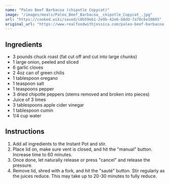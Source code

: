 ```yaml
---
name: "Paleo Beef Barbacoa (chipotle Copycat)"
image: "/images/meals/Paleo_Beef_Barbacoa__chipotle_Copycat_.jpg"
url: "https://cooked.wiki/saved/c0b59eb1-2e9b-42e6-b0dd-7a78c6e10805"
original_url: "https://www.realfoodwithjessica.com/paleo-beef-barbacoa-chipotle-copycat/"
---
```


## Ingredients

- 3 pounds chuck roast (fat cut off and cut into large chunks)
- 1 large onion, peeled and sliced
- 6 garlic cloves
- 2 4oz can of green chilis
- 1 tablespoon oregano
- 1 teaspoon salt
- 1 teaspoons pepper
- 3 dried chipotle peppers (stems removed and broken into pieces)
- Juice of 3 limes
- 3 tablespoons apple cider vinegar
- 1 tablespoon cumin
- 1/4 cup water

## Instructions

1. Add all ingredients to the Instant Pot and stir.
2. Place lid on, make sure vent is closed, and hit the "manual" button. Increase time to 60 minutes.
3. Once done, let naturally release or press "cancel" and release the pressure.
4. Remove lid, shred with a fork, and hit the "sauté" button. Stir regularly as the juices reduce. This may take up to 20-30 minutes to fully reduce.
